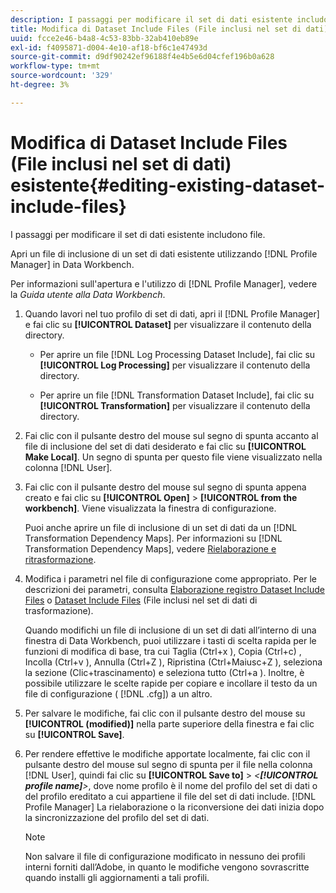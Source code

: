 ```yaml
---
description: I passaggi per modificare il set di dati esistente includono file.
title: Modifica di Dataset Include Files (File inclusi nel set di dati) esistente
uuid: fcce2e46-b4a8-4c53-83bb-32ab410eb89e
exl-id: f4095871-d004-4e10-af18-bf6c1e47493d
source-git-commit: d9df90242ef96188f4e4b5e6d04cfef196b0a628
workflow-type: tm+mt
source-wordcount: '329'
ht-degree: 3%

---
```


# Modifica di Dataset Include Files (File inclusi nel set di dati) esistente{#editing-existing-dataset-include-files}

I passaggi per modificare il set di dati esistente includono file.

Apri un file di inclusione di un set di dati esistente utilizzando [!DNL Profile Manager] in Data Workbench.

Per informazioni sull&#39;apertura e l&#39;utilizzo di [!DNL Profile Manager], vedere la *Guida utente alla Data Workbench*.

1. Quando lavori nel tuo profilo di set di dati, apri il [!DNL Profile Manager] e fai clic su **[!UICONTROL Dataset]** per visualizzare il contenuto della directory.

   * Per aprire un file [!DNL Log Processing Dataset Include], fai clic su **[!UICONTROL Log Processing]** per visualizzare il contenuto della directory.

   * Per aprire un file [!DNL Transformation Dataset Include], fai clic su **[!UICONTROL Transformation]** per visualizzare il contenuto della directory.

1. Fai clic con il pulsante destro del mouse sul segno di spunta accanto al file di inclusione del set di dati desiderato e fai clic su **[!UICONTROL Make Local]**. Un segno di spunta per questo file viene visualizzato nella colonna [!DNL User].
1. Fai clic con il pulsante destro del mouse sul segno di spunta appena creato e fai clic su **[!UICONTROL Open]** > **[!UICONTROL from the workbench]**. Viene visualizzata la finestra di configurazione.

   Puoi anche aprire un file di inclusione di un set di dati da un [!DNL Transformation Dependency Maps]. Per informazioni su [!DNL Transformation Dependency Maps], vedere [Rielaborazione e ritrasformazione](../../../../home/c-dataset-const-proc/c-reproc-retrans/c-unst-reproc-retrans.md).

1. Modifica i parametri nel file di configurazione come appropriato. Per le descrizioni dei parametri, consulta [Elaborazione registro Dataset Include Files](../../../../home/c-dataset-const-proc/c-dataset-inc-files/c-types-dataset-inc-files/c-log-proc-dataset-inc-files/c-log-proc-dataset-inc-files.md#concept-999475a22519432e98844622ca95b6ab) o [Dataset Include Files](../../../../home/c-dataset-const-proc/c-dataset-inc-files/c-types-dataset-inc-files/c-trans-dataset-inc-files.md#concept-c64aa78ed9ce40b8a0f4932c82ff5ace) (File inclusi nel set di dati di trasformazione).

   Quando modifichi un file di inclusione di un set di dati all’interno di una finestra di Data Workbench, puoi utilizzare i tasti di scelta rapida per le funzioni di modifica di base, tra cui Taglia (Ctrl+x ), Copia (Ctrl+c) , Incolla (Ctrl+v ), Annulla (Ctrl+Z ), Ripristina (Ctrl+Maiusc+Z ), seleziona la sezione (Clic+trascinamento) e seleziona tutto (Ctrl+a ). Inoltre, è possibile utilizzare le scelte rapide per copiare e incollare il testo da un file di configurazione ( [!DNL .cfg]) a un altro.

1. Per salvare le modifiche, fai clic con il pulsante destro del mouse su **[!UICONTROL (modified)]** nella parte superiore della finestra e fai clic su **[!UICONTROL Save]**.
1. Per rendere effettive le modifiche apportate localmente, fai clic con il pulsante destro del mouse sul segno di spunta per il file nella colonna [!DNL User], quindi fai clic su **[!UICONTROL Save to]** > *&lt;**[!UICONTROL profile name]**>*, dove nome profilo è il nome del profilo del set di dati o del profilo ereditato a cui appartiene il file del set di dati include. [!DNL Profile Manager] La rielaborazione o la riconversione dei dati inizia dopo la sincronizzazione del profilo del set di dati.

   >[!NOTE]
   >
   >Non salvare il file di configurazione modificato in nessuno dei profili interni forniti dall’Adobe, in quanto le modifiche vengono sovrascritte quando installi gli aggiornamenti a tali profili.
